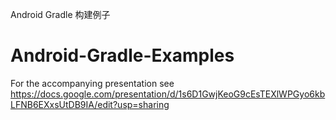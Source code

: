 Android Gradle 构建例子




Android-Gradle-Examples
=======================

For the accompanying presentation see https://docs.google.com/presentation/d/1s6D1GwjKeoG9cEsTEXlWPGyo6kbLFNB6EXxsUtDB9IA/edit?usp=sharing

